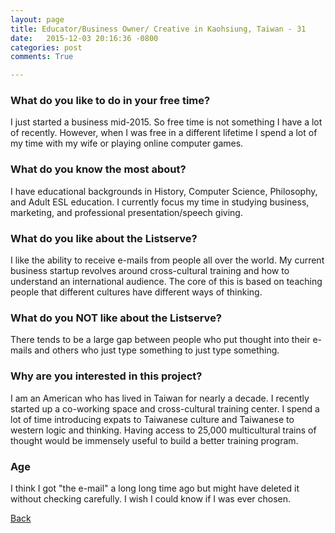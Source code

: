 ```yaml
---
layout: page
title: Educator/Business Owner/ Creative in Kaohsiung, Taiwan - 31
date:   2015-12-03 20:16:36 -0800
categories: post
comments: True

---
```


### What do you like to do in your free time?
<p>I just started a business mid-2015.  So free time is not something I have a lot of recently.  However, when I was free in a different lifetime I spend a lot of my time with my wife or playing online computer games.</p>

### What do you know the most about?
<p>I have educational backgrounds in History, Computer Science, Philosophy, and Adult ESL education.  I currently focus my time in studying business, marketing, and professional presentation/speech giving.</p>

### What do you like about the Listserve?
<p>I like the ability to receive e-mails from people all over the world.  My current business startup revolves around cross-cultural training and how to understand an international audience.  The core of this is based on teaching people that different cultures have different ways of thinking.  </p>

### What do you NOT like about the Listserve?
<p>There tends to be a large gap between people who put thought into their e-mails and others who just type something to just type something.</p>

### Why are you interested in this project?
<p>I am an American who has lived in Taiwan for nearly a decade.  I recently started up a co-working space and cross-cultural training center.  I spend a lot of time introducing expats to Taiwanese culture and Taiwanese to western logic and thinking.  Having access to 25,000 multicultural trains of thought would be immensely useful to build a better training program.</p>

### Age
<p>I think I got "the e-mail" a long long time ago but might have deleted it without checking carefully.  I wish I could know if I was ever chosen.</p>

[Back][1]

[1]: /home/responders/all